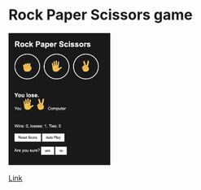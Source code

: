 # Rock Paper Scissors game

<img src="https://github.com/sajal9922/game/blob/main/image/game-image.png" alt="Game UI" style="width: 200px" />

[Link](https://sajal9922.github.io/game/)

